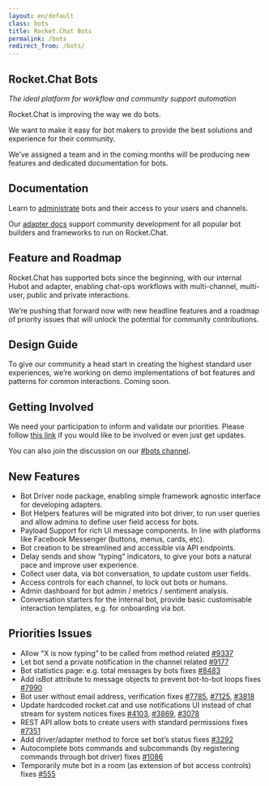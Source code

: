 ```yaml
---
layout: en/default
class: bots
title: Rocket.Chat Bots
permalink: /bots
redirect_from: /bots/
---
```


<section class="hero">
  <div class="wrapper">
    <h1>Rocket.Chat Bots</h1>
    <em>The ideal platform for workflow and community support automation</em>
    <!-- <br><em>Help us build the next generation of bot tools for Rocket.Chat</em> -->
  </div>
</section>

<section>
  <div class="wrapper">
    <div class="left">
      <img src="{{ site.url }}/images/bots/bot.png" alt="" style="max-width: 260px;"/>
    </div>
    <div class="right">
      <p>
        Rocket.Chat is improving the way we do bots.
      </p>
      <p>
        We want to make it easy for bot makers to provide the best solutions and experience for their community.
      </p>
      <p>
        We’ve assigned a team and in the coming months will be producing new features and dedicated documentation for bots.
      </p>
    </div>
  </div>
  <div class="clear"></div>
</section>

<section>
  <div class="wrapper">
    <div class="left">
      <h2>Documentation</h2>
      <p>
        Learn to <a href="">administrate</a> bots and their access to your users and channels.
      </p>
      <p>
        Our <a href="">adapter docs</a> support community development for all popular bot builders and frameworks to run on Rocket.Chat.
      </p>
    </div>
    <div class="right">
        <h2>Feature and Roadmap</h2>
        <p>
          Rocket.Chat has supported bots since the beginning, with our internal Hubot and adapter, enabling chat-ops workflows with multi-channel, multi-user, public and private interactions.
        </p>
        <p>
          We’re pushing that forward now with new headline features and a roadmap of priority issues that will unlock the potential for community contributions.
        </p>
    </div>
  </div>
  <div class="clear"></div>
</section>

<section>
  <div class="wrapper">
    <div class="left">
      <h2>Design Guide</h2>
      <p>
        To give our community a head start in creating the highest standard user experiences, we’re working on demo implementations of bot features and patterns for common interactions. Coming soon.
      </p>
    </div>
    <div class="right">
      <h2>Getting Involved</h2>
      <p>
        We need your participation to inform and validate our priorities. Please follow <a href="">this link</a> if you would like to be involved or even just get updates.
      </p>
      <p>
        You can also join the discussion on our <a href="https://open.rocket.chat/channel/bots">#bots channel</a>.
      </p>
    </div>
  </div>
  <div class="clear"></div>
</section>

<section>
  <div class="wrapper">
    <div class="left">
      <h2>New Features</h2>
      <ul>
        <li>Bot Driver node package, enabling simple framework agnostic interface for developing adapters.</li>
        <li>Bot Helpers features will be migrated into bot driver, to run user queries and allow admins to define user field access for bots.</li>
        <li>Payload Support for rich UI message components. In line with platforms like Facebook Messenger (buttons, menus, cards, etc).</li>
        <li>Bot creation to be streamlined and accessible via API endpoints.</li>
        <li>Delay sends and show “typing” indicators, to give your bots a natural pace and improve user experience.</li>
        <li>Collect user data, via bot conversation, to update custom user fields.</li>
        <li>Access controls for each channel, to lock out bots or humans.</li>
        <li>Admin dashboard for bot admin / metrics / sentiment analysis.</li>
        <li>Conversation starters for the internal bot, provide basic customisable interaction templates, e.g. for onboarding via bot.</li>
      </ul>
    </div>
    <div class="right">
      <h2>Priorities Issues</h2>
      <ul>
          <li>Allow “X is now typing” to be called from method
          related <a href="https://github.com/RocketChat/Rocket.Chat/issues/9337">#9337</a></li>
          <li>Let bot send a private notification in the channel
          related <a href="https://github.com/RocketChat/Rocket.Chat/issues/9177">#9177</a></li>
          <li>Bot statistics page: e.g. total messages by bots
          fixes <a href="https://github.com/RocketChat/Rocket.Chat/issues/8483">#8483</a></li>
          <li>Add isBot attribute to message objects to prevent bot-to-bot loops
          fixes <a href="https://github.com/RocketChat/Rocket.Chat/issues/7990">#7990</a></li>
          <li>Bot user without email address, verification
          fixes <a href="https://github.com/RocketChat/Rocket.Chat/issues/7785">#7785</a>, <a href="https://github.com/RocketChat/Rocket.Chat/issues/7125">#7125</a>, <a href="https://github.com/RocketChat/Rocket.Chat/issues/3818">#3818</a></li>
          <li>Update hardcoded rocket.cat and use notifications UI instead of chat stream for system notices
          fixes <a href="https://github.com/RocketChat/Rocket.Chat/issues/4103">#4103</a>, <a href="https://github.com/RocketChat/Rocket.Chat/issues/3869">#3869</a>, <a href="https://github.com/RocketChat/Rocket.Chat/issues/3078">#3078</a></li>
          <li>REST API allow bots to create users with standard permissions
          fixes <a href="https://github.com/RocketChat/Rocket.Chat/issues/7351">#7351</a></li>
          <li>Add driver/adapter method to force set bot’s status
          fixes <a href="https://github.com/RocketChat/Rocket.Chat/issues/3292">#3292</a></li>
          <li>Autocomplete bots commands and subcommands (by registering commands through bot driver)
          fixes <a href="https://github.com/RocketChat/Rocket.Chat/issues/1086">#1086</a></li>
          <li>Temporarily mute bot in a room (as extension of bot access controls)
          fixes <a href="https://github.com/RocketChat/Rocket.Chat/issues/555">#555</a></li>
      </ul>
    </div>
  </div>
  <div class="clear"></div>
</section>

